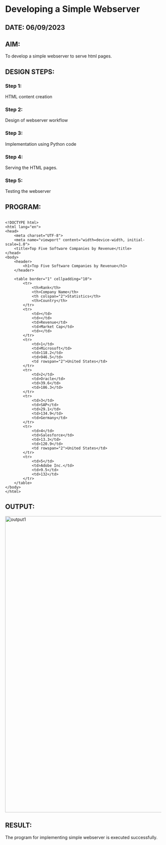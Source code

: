 # Developing a Simple Webserver
## DATE: 06/09/2023
## AIM:
To develop a simple webserver to serve html pages.

## DESIGN STEPS:
### Step 1: 
HTML content creation
### Step 2:
Design of webserver workflow
### Step 3:
Implementation using Python code
### Step 4:
Serving the HTML pages.
### Step 5:
Testing the webserver

## PROGRAM:
```

<!DOCTYPE html>
<html lang="en">
<head>
    <meta charset="UTF-8">
    <meta name="viewport" content="width=device-width, initial-scale=1.0">
    <title>Top Five Software Companies by Revenue</title>
</head>
<body>
    <header>
        <h1>Top Five Software Companies by Revenue</h1>
    </header>

    <table border="1" cellpadding="10">
        <tr>
            <th>Rank</th>
            <th>Company Name</th>
            <th colspan="2">Statistics</th>
            <th>Country</th>
        </tr>
        <tr>
            <td></td>
            <td></td>
            <td>Revenue</td>
            <td>Market Cap</td>
            <td></td>
        </tr>
        <tr>
            <td>1</td>
            <td>Microsoft</td>
            <td>118.2</td>
            <td>946.5</td>
            <td rowspan="2">United States</td>
        </tr>
        <tr>
            <td>2</td>
            <td>Oracle</td>
            <td>39.6</td>
            <td>186.3</td>
        </tr>
        <tr>
            <td>3</td>
            <td>SAP</td>
            <td>29.1</td>
            <td>134.9</td>
            <td>Germany</td>
        </tr>
        <tr>
            <td>4</td>
            <td>Salesforce</td>
            <td>13.3</td>
            <td>120.9</td>
            <td rowspan="2">United States</td>
        </tr>
        <tr>
            <td>5</td>
            <td>Adobe Inc.</td>
            <td>9.5</td>
            <td>132</td>
        </tr>
    </table>
</body>
</html>
```
## OUTPUT:
<img width="956" alt="output1" src="https://github.com/Soorya7/simplewebserver/assets/105735689/ab764bab-5335-4c71-874b-a0f996f51df7">




## RESULT:
The program for implementing simple webserver is executed successfully.
